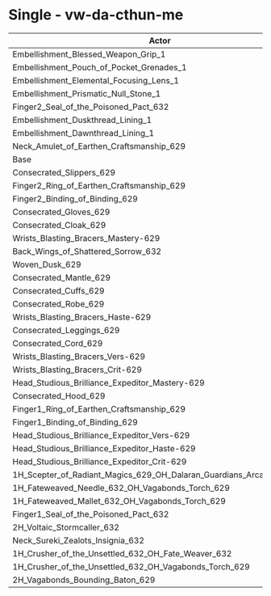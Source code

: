 # Single - vw-da-cthun-me
| Actor | DPS | Increase |
|---|:---:|:---:|
|Embellishment_Blessed_Weapon_Grip_1|1144903|3.87%|
|Embellishment_Pouch_of_Pocket_Grenades_1|1113493|1.02%|
|Embellishment_Elemental_Focusing_Lens_1|1108765|0.59%|
|Embellishment_Prismatic_Null_Stone_1|1103526|0.11%|
|Finger2_Seal_of_the_Poisoned_Pact_632|1102877|0.06%|
|Embellishment_Duskthread_Lining_1|1102801|0.05%|
|Embellishment_Dawnthread_Lining_1|1102458|0.02%|
|Neck_Amulet_of_Earthen_Craftsmanship_629|1102397|0.01%|
|Base|1102267|0.00%|
|Consecrated_Slippers_629|1102022|-0.02%|
|Finger2_Ring_of_Earthen_Craftsmanship_629|1101682|-0.05%|
|Finger2_Binding_of_Binding_629|1101660|-0.06%|
|Consecrated_Gloves_629|1101586|-0.06%|
|Consecrated_Cloak_629|1101492|-0.07%|
|Wrists_Blasting_Bracers_Mastery-629|1101259|-0.09%|
|Back_Wings_of_Shattered_Sorrow_632|1101210|-0.10%|
|Woven_Dusk_629|1100983|-0.12%|
|Consecrated_Mantle_629|1100671|-0.14%|
|Consecrated_Cuffs_629|1100328|-0.18%|
|Consecrated_Robe_629|1100117|-0.20%|
|Wrists_Blasting_Bracers_Haste-629|1099903|-0.21%|
|Consecrated_Leggings_629|1099577|-0.24%|
|Consecrated_Cord_629|1099264|-0.27%|
|Wrists_Blasting_Bracers_Vers-629|1099173|-0.28%|
|Wrists_Blasting_Bracers_Crit-629|1098811|-0.31%|
|Head_Studious_Brilliance_Expeditor_Mastery-629|1097583|-0.42%|
|Consecrated_Hood_629|1095244|-0.64%|
|Finger1_Ring_of_Earthen_Craftsmanship_629|1093915|-0.76%|
|Finger1_Binding_of_Binding_629|1093528|-0.79%|
|Head_Studious_Brilliance_Expeditor_Vers-629|1092505|-0.89%|
|Head_Studious_Brilliance_Expeditor_Haste-629|1089720|-1.14%|
|Head_Studious_Brilliance_Expeditor_Crit-629|1089349|-1.17%|
|1H_Scepter_of_Radiant_Magics_629_OH_Dalaran_Guardians_Arcanotool_632|1087131|-1.37%|
|1H_Fateweaved_Needle_632_OH_Vagabonds_Torch_629|1085434|-1.53%|
|1H_Fateweaved_Mallet_632_OH_Vagabonds_Torch_629|1085270|-1.54%|
|Finger1_Seal_of_the_Poisoned_Pact_632|1084532|-1.61%|
|2H_Voltaic_Stormcaller_632|1070636|-2.87%|
|Neck_Sureki_Zealots_Insignia_632|1064551|-3.42%|
|1H_Crusher_of_the_Unsettled_632_OH_Fate_Weaver_632|927348|-15.87%|
|1H_Crusher_of_the_Unsettled_632_OH_Vagabonds_Torch_629|925504|-16.04%|
|2H_Vagabonds_Bounding_Baton_629|896581|-18.66%|
